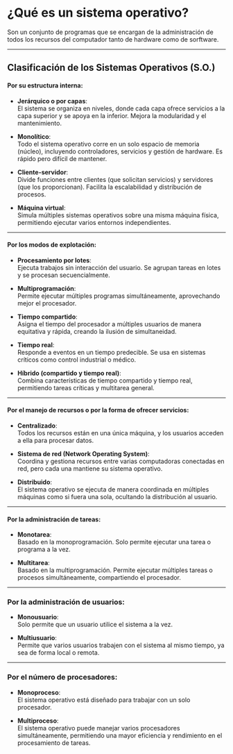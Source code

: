 # ¿Qué es un sistema operativo?

Son un conjunto de programas que se encargan de la administración de todos los recursos del computador tanto de hardware como de sorftware.

---

## Clasificación de los Sistemas Operativos (S.O.)

#### Por su estructura interna:

- **Jerárquico o por capas**:  
  El sistema se organiza en niveles, donde cada capa ofrece servicios a la capa superior y se apoya en la inferior. Mejora la modularidad y el mantenimiento.

- **Monolítico**:  
  Todo el sistema operativo corre en un solo espacio de memoria (núcleo), incluyendo controladores, servicios y gestión de hardware. Es rápido pero difícil de mantener.

- **Cliente-servidor**:  
  Divide funciones entre clientes (que solicitan servicios) y servidores (que los proporcionan). Facilita la escalabilidad y distribución de procesos.

- **Máquina virtual**:  
  Simula múltiples sistemas operativos sobre una misma máquina física, permitiendo ejecutar varios entornos independientes.

---

#### Por los modos de explotación:

- **Procesamiento por lotes**:  
  Ejecuta trabajos sin interacción del usuario. Se agrupan tareas en lotes y se procesan secuencialmente.

- **Multiprogramación**:  
  Permite ejecutar múltiples programas simultáneamente, aprovechando mejor el procesador.

- **Tiempo compartido**:  
  Asigna el tiempo del procesador a múltiples usuarios de manera equitativa y rápida, creando la ilusión de simultaneidad.

- **Tiempo real**:  
  Responde a eventos en un tiempo predecible. Se usa en sistemas críticos como control industrial o médico.

- **Híbrido (compartido y tiempo real)**:  
  Combina características de tiempo compartido y tiempo real, permitiendo tareas críticas y multitarea general.

---

#### Por el manejo de recursos o por la forma de ofrecer servicios:

- **Centralizado**:  
  Todos los recursos están en una única máquina, y los usuarios acceden a ella para procesar datos.

- **Sistema de red (Network Operating System)**:  
  Coordina y gestiona recursos entre varias computadoras conectadas en red, pero cada una mantiene su sistema operativo.

- **Distribuido**:  
  El sistema operativo se ejecuta de manera coordinada en múltiples máquinas como si fuera una sola, ocultando la distribución al usuario.

---

#### Por la administración de tareas:

- **Monotarea**:  
  Basado en la monoprogramación. Solo permite ejecutar una tarea o programa a la vez.

- **Multitarea**:  
  Basado en la multiprogramación. Permite ejecutar múltiples tareas o procesos simultáneamente, compartiendo el procesador.

---

### Por la administración de usuarios:

- **Monousuario**:  
  Solo permite que un usuario utilice el sistema a la vez.

- **Multiusuario**:  
  Permite que varios usuarios trabajen con el sistema al mismo tiempo, ya sea de forma local o remota.

---

### Por el número de procesadores:

- **Monoproceso**:  
  El sistema operativo está diseñado para trabajar con un solo procesador.

- **Multiproceso**:  
  El sistema operativo puede manejar varios procesadores simultáneamente, permitiendo una mayor eficiencia y rendimiento en el procesamiento de tareas.
